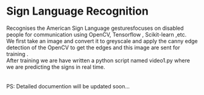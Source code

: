 # Sign Language Recognition

Recognises the American Sign Language gesturesfocuses on disabled people for communication using OpenCV, Tensorflow , Scikit-learn ,etc.  
We first take an image and convert it to greyscale and apply the canny edge detection of the OpenCV to get the edges and this image are sent for training .<br>
After training we are have written a python script named video1.py where we are predicting the signs in real time.
<br><br><br>
PS: Detailed documention will be updated soon...
